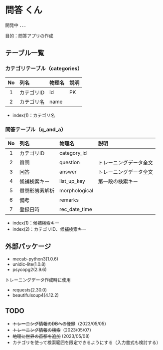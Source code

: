 # 問答 くん

開発中 ．．．

目的：問答アプリの作成

## テーブル一覧

### カテゴリテーブル（categories）

|No|列名|物理名|説明|
|:---:|:---|:---|:---|
|1|カテゴリID|id|PK|
|2|カテゴリ名|name||

* index(1)：カテゴリ名

### 問答テーブル（q_and_a）

|No|列名|物理名|説明|
|:---:|:---|:---|:---|
|1|カテゴリID|category_id||
|2|質問|question|トレーニングデータ全文|
|3|回答|answer|トレーニングデータ全文|
|4|候補検索キー|list_up_key|第一段の検索キー|
|5|質問形態素解析|morphological||
|6|備考|remarks||
|7|登録日時|rec_date_time||

* index(1)：候補検索キー
* index(2)：カテゴリID、候補検索キー

## 外部パッケージ
* mecab-python3(1.0.6)
* unidic-lite(1.0.8)
* psycopg2(2.9.6)

トレーニングデータ作成時に使用  
* requests(2.30.0)
* beautifulsoup4(4.12.2)

## TODO

* ~~トレーニング情報のDBへの登録~~（2023/05/05）
* ~~トレーニング情報の検索~~（2023/05/07）
* ~~地理に世界の首都を追加~~ (2023/05/08)
* カテゴリを使って検索範囲を限定できるようにする（入力書式も検討する）

